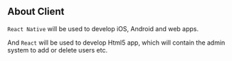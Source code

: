 ## About Client

`React Native` will be used to develop iOS, Android and web apps.

And `React` will be used to develop Html5 app, which will contain the admin system to add or delete users etc.

